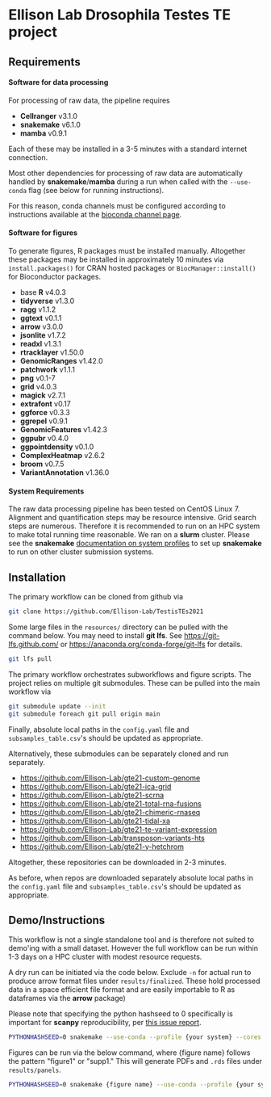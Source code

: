 # Ellison Lab Drosophila Testes TE project

## Requirements

#### Software for data processing

For processing of raw data, the pipeline requires

* **Cellranger** v3.1.0
* **snakemake** v6.1.0
* **mamba** v0.9.1

Each of these may be installed in a 3-5 minutes with a standard internet connection.

Most other dependencies for processing of raw data are automatically handled by
**snakemake**/**mamba** during a run when called with the `--use-conda` flag (see below for running instructions).

For this reason, conda channels must be configured according to instructions available
at the [bioconda channel page](https://bioconda.github.io/user/install.html#set-up-channels).

#### Software for figures

To generate figures, R packages must be installed manually. Altogether these packages
may be installed in approximately 10 minutes via `install.packages()` for CRAN hosted packages
or `BiocManager::install()` for Bioconductor packages.

* base **R** v4.0.3
* **tidyverse** v1.3.0
* **ragg** v1.1.2
* **ggtext** v0.1.1
* **arrow** v3.0.0
* **jsonlite** v1.7.2
* **readxl** v1.3.1
* **rtracklayer** v1.50.0
* **GenomicRanges** v1.42.0
* **patchwork** v1.1.1
* **png** v0.1-7
* **grid** v4.0.3
* **magick** v2.7.1
* **extrafont** v0.17
* **ggforce** v0.3.3
* **ggrepel** v0.9.1
* **GenomicFeatures** v1.42.3
* **ggpubr** v0.4.0
* **ggpointdensity** v0.1.0
* **ComplexHeatmap** v2.6.2
* **broom** v0.7.5
* **VariantAnnotation** v1.36.0

#### System Requirements

The raw data processing pipeline has been tested
on CentOS Linux 7. Alignment and quantification steps may be resource intensive.
Grid search steps are numerous. Therefore it is recommended to run on an HPC system
to make total running time reasonable. We ran on a **slurm** cluster. Please see the **snakemake**
[documentation on system profiles](https://snakemake.readthedocs.io/en/stable/executing/cli.html#profiles) to
set up **snakemake** to run on other cluster submission systems.

## Installation

The primary workflow can be cloned from github via

```bash
git clone https://github.com/Ellison-Lab/TestisTEs2021
```

Some large files in the `resources/` directory can be pulled with the command below.
You may need to install **git lfs**. See https://git-lfs.github.com/ or https://anaconda.org/conda-forge/git-lfs for details.

```bash
git lfs pull
```

The primary workflow orchestrates subworkflows and figure scripts.
The project relies on multiple git submodules.
These can be pulled into the main workflow via

```bash
git submodule update --init
git submodule foreach git pull origin main
```

Finally, absolute local paths in the `config.yaml` file and `subsamples_table.csv`'s
should be updated as appropriate.

Alternatively, these submodules can be separately cloned and run separately.

* https://github.com/Ellison-Lab/gte21-custom-genome
* https://github.com/Ellison-Lab/gte21-ica-grid
* https://github.com/Ellison-Lab/gte21-scrna
* https://github.com/Ellison-Lab/gte21-total-rna-fusions
* https://github.com/Ellison-Lab/gte21-chimeric-rnaseq
* https://github.com/Ellison-Lab/gte21-tidal-xa
* https://github.com/Ellison-Lab/gte21-te-variant-expression
* https://github.com/Ellison-Lab/transposon-variants-hts
* https://github.com/Ellison-Lab/gte21-y-hetchrom

Altogether, these repositories can be downloaded in 2-3 minutes.

As before, when repos are downloaded separately absolute local paths in the `config.yaml`
 file and `subsamples_table.csv`'s should be updated as appropriate.

## Demo/Instructions

This workflow is not a single standalone tool and is therefore not suited to demo'ing with a small dataset. However the full workflow can be run within 1-3 days on a HPC cluster with modest resource requests.

A dry run can be initiated via the code below. Exclude `-n` for actual run to produce arrow format files under `results/finalized`.
These hold processed data in a space efficient file format and are easily importable to R as dataframes via the **arrow** package)

Please note that specifying the python hashseed to 0 specifically is important
for **scanpy** reproducibility, per
[this issue report](https://github.com/theislab/scanpy/issues/313).

```bash
PYTHONHASHSEED=0 snakemake --use-conda --profile {your system} --cores {n} -kpn
```
Figures can be run via the below command, where {figure name} follows the pattern
"figure1" or "supp1." This will generate PDFs and `.rds` files under `results/panels`.

```bash
PYTHONHASHSEED=0 snakemake {figure name} --use-conda --profile {your system} --cores {n} -kpn
```
